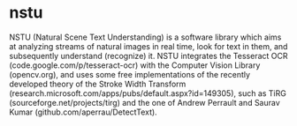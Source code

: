# nstu
NSTU (Natural Scene Text Understanding) is a software library which aims at analyzing streams of natural images in real time, look for text in them, and subsequently understand (recognize) it. NSTU integrates the Tesseract OCR (code.google.com/p/tesseract-ocr) with the Computer Vision Library (opencv.org), and uses some free implementations of the recently developed theory of the Stroke Width Transform (research.microsoft.com/apps/pubs/default.aspx?id=149305), such as TiRG (sourceforge.net/projects/tirg) and the one of Andrew Perrault and Saurav Kumar (github.com/aperrau/DetectText).

